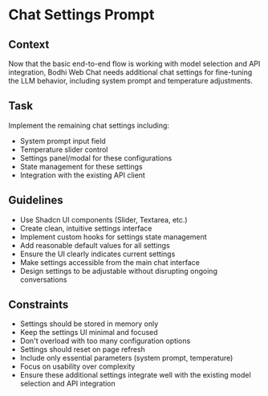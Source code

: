 # Chat Settings Prompt

## Context
Now that the basic end-to-end flow is working with model selection and API integration, Bodhi Web Chat needs additional chat settings for fine-tuning the LLM behavior, including system prompt and temperature adjustments.

## Task
Implement the remaining chat settings including:
- System prompt input field
- Temperature slider control
- Settings panel/modal for these configurations
- State management for these settings
- Integration with the existing API client

## Guidelines
- Use Shadcn UI components (Slider, Textarea, etc.)
- Create clean, intuitive settings interface
- Implement custom hooks for settings state management
- Add reasonable default values for all settings
- Ensure the UI clearly indicates current settings
- Make settings accessible from the main chat interface
- Design settings to be adjustable without disrupting ongoing conversations

## Constraints
- Settings should be stored in memory only
- Keep the settings UI minimal and focused
- Don't overload with too many configuration options
- Settings should reset on page refresh
- Include only essential parameters (system prompt, temperature)
- Focus on usability over complexity
- Ensure these additional settings integrate well with the existing model selection and API integration 